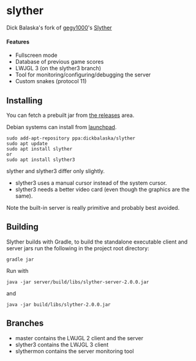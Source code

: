 # slyther

Dick Balaska's fork of [gegy1000](https://github.com/gegy1000)'s [Slyther](https://github.com/gegy1000/Slyther)
#### Features
* Fullscreen mode
* Database of previous game scores
* LWJGL 3 (on the slyther3 branch)
* Tool for monitoring/configuring/debugging the server
* Custom snakes (protocol 11)

## Installing

You can fetch a prebuilt jar from [the releases](https://github.com/dickbalaska/slyther/releases) area.

Debian systems can install from [launchpad](https://launchpad.net/~dickbalaska/+archive/ubuntu/slyther).

	sudo add-apt-repository ppa:dickbalaska/slyther
	sudo apt update
	sudo apt install slyther
	or
	sudo apt install slyther3

slyther and slyther3 differ only slightly.  
* slyther3 uses a manual cursor instead of the system cursor.
* slyther3 needs a better video card (even though the graphics are the same).

Note the built-in server is really primitive and probably best avoided.

## Building

Slyther builds with Gradle, to build the standalone executable client and server jars run the following in the project root directory:

    gradle jar

Run with

	java -jar server/build/libs/slyther-server-2.0.0.jar

and

	java -jar build/libs/slyther-2.0.0.jar

## Branches
* master contains the LWJGL 2 client and the server
* slyther3 contains the LWJGL 3 client
* slythermon contains the server monitoring tool
